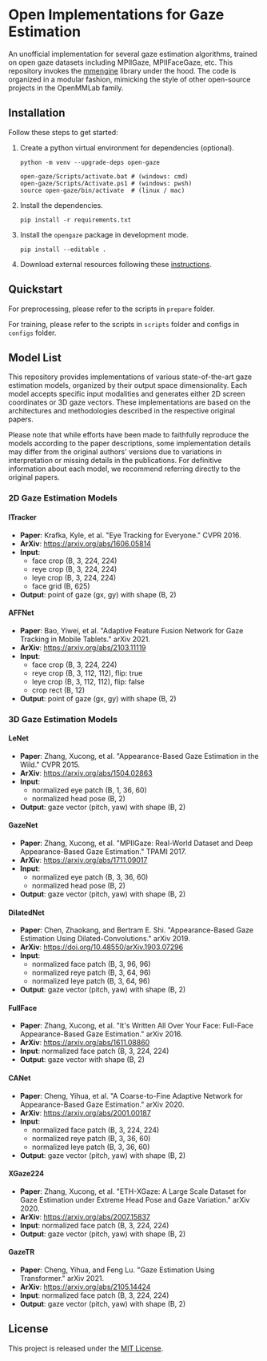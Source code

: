 # Open Implementations for Gaze Estimation

An unofficial implementation for several gaze estimation algorithms, trained on open gaze datasets including MPIIGaze, MPIIFaceGaze, etc. This repository invokes the [mmengine](https://github.com/open-mmlab/mmengine) library under the hood. The code is organized in a modular fashion, mimicking the style of other open-source projects in the OpenMMLab family.

## Installation

Follow these steps to get started:

1. Create a python virtual environment for dependencies (optional).

    ```shell
    python -m venv --upgrade-deps open-gaze

    open-gaze/Scripts/activate.bat # (windows: cmd)
    open-gaze/Scripts/Activate.ps1 # (windows: pwsh)
    source open-gaze/bin/activate  # (linux / mac)
    ```

2. Install the dependencies.

    ```shell
    pip install -r requirements.txt
    ```

3. Install the `opengaze` package in development mode.

    ```shell
    pip install --editable .
    ```

4. Download external resources following these [instructions](resource/README.md).

## Quickstart

For preprocessing, please refer to the scripts in `prepare` folder.

For training, please refer to the scripts in `scripts` folder and configs in `configs` folder.

## Model List

This repository provides implementations of various state-of-the-art gaze estimation models, organized by their output space dimensionality. Each model accepts specific input modalities and generates either 2D screen coordinates or 3D gaze vectors. These implementations are based on the architectures and methodologies described in the respective original papers.

Please note that while efforts have been made to faithfully reproduce the models according to the paper descriptions, some implementation details may differ from the original authors' versions due to variations in interpretation or missing details in the publications. For definitive information about each model, we recommend referring directly to the original papers.

### 2D Gaze Estimation Models

#### ITracker
- **Paper**: Krafka, Kyle, et al. "Eye Tracking for Everyone." CVPR 2016.
- **ArXiv**: https://arxiv.org/abs/1606.05814
- **Input**:
  - face crop (B, 3, 224, 224)
  - reye crop (B, 3, 224, 224)
  - leye crop (B, 3, 224, 224)
  - face grid (B, 625)
- **Output**: point of gaze (gx, gy) with shape (B, 2)

#### AFFNet
- **Paper**: Bao, Yiwei, et al. "Adaptive Feature Fusion Network for Gaze Tracking in Mobile Tablets." arXiv 2021.
- **ArXiv**: https://arxiv.org/abs/2103.11119
- **Input**:
  - face crop (B, 3, 224, 224)
  - reye crop (B, 3, 112, 112), flip: true
  - leye crop (B, 3, 112, 112), flip: false
  - crop rect (B, 12)
- **Output**: point of gaze (gx, gy) with shape (B, 2)

### 3D Gaze Estimation Models

#### LeNet
- **Paper**: Zhang, Xucong, et al. "Appearance-Based Gaze Estimation in the Wild." CVPR 2015.
- **ArXiv**: https://arxiv.org/abs/1504.02863
- **Input**:
  - normalized eye patch (B, 1, 36, 60)
  - normalized head pose (B, 2)
- **Output**: gaze vector (pitch, yaw) with shape (B, 2)

#### GazeNet
- **Paper**: Zhang, Xucong, et al. "MPIIGaze: Real-World Dataset and Deep Appearance-Based Gaze Estimation." TPAMI 2017.
- **ArXiv**: https://arxiv.org/abs/1711.09017
- **Input**:
  - normalized eye patch (B, 3, 36, 60)
  - normalized head pose (B, 2)
- **Output**: gaze vector (pitch, yaw) with shape (B, 2)

#### DilatedNet
- **Paper**: Chen, Zhaokang, and Bertram E. Shi. "Appearance-Based Gaze Estimation Using Dilated-Convolutions." arXiv 2019.
- **ArXiv**: https://doi.org/10.48550/arXiv.1903.07296
- **Input**:
  - normalized face patch (B, 3, 96, 96)
  - normalized reye patch (B, 3, 64, 96)
  - normalized leye patch (B, 3, 64, 96)
- **Output**: gaze vector (pitch, yaw) with shape (B, 2)

#### FullFace
- **Paper**: Zhang, Xucong, et al. "It's Written All Over Your Face: Full-Face Appearance-Based Gaze Estimation." arXiv 2016.
- **ArXiv**: https://arxiv.org/abs/1611.08860
- **Input**: normalized face patch (B, 3, 224, 224)
- **Output**: gaze vector with shape (B, 2)

#### CANet
- **Paper**: Cheng, Yihua, et al. "A Coarse-to-Fine Adaptive Network for Appearance-Based Gaze Estimation." arXiv 2020.
- **ArXiv**: https://arxiv.org/abs/2001.00187
- **Input**:
  - normalized face patch (B, 3, 224, 224)
  - normalized reye patch (B, 3, 36, 60)
  - normalized leye patch (B, 3, 36, 60)
- **Output**: gaze vector (pitch, yaw) with shape (B, 2)

#### XGaze224
- **Paper**: Zhang, Xucong, et al. "ETH-XGaze: A Large Scale Dataset for Gaze Estimation under Extreme Head Pose and Gaze Variation." arXiv 2020.
- **ArXiv**: https://arxiv.org/abs/2007.15837
- **Input**: normalized face patch (B, 3, 224, 224)
- **Output**: gaze vector (pitch, yaw) with shape (B, 2)

#### GazeTR
- **Paper**: Cheng, Yihua, and Feng Lu. "Gaze Estimation Using Transformer." arXiv 2021.
- **ArXiv**: https://arxiv.org/abs/2105.14424
- **Input**: normalized face patch (B, 3, 224, 224)
- **Output**: gaze vector (pitch, yaw) with shape (B, 2)

## License

This project is released under the [MIT License](LICENSE).
